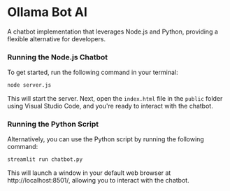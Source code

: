 # Ollama Bot AI
A chatbot implementation that leverages Node.js and Python, providing a flexible alternative for developers.

### Running the Node.js Chatbot

To get started, run the following command in your terminal:

```sh
node server.js
```

This will start the server. Next, open the `index.html` file in the `public` folder using Visual Studio Code, and you're ready to interact with the chatbot.

### Running the Python Script

Alternatively, you can use the Python script by running the following command:

```sh
streamlit run chatbot.py
```

This will launch a window in your default web browser at http://localhost:8501/, allowing you to interact with the chatbot.
